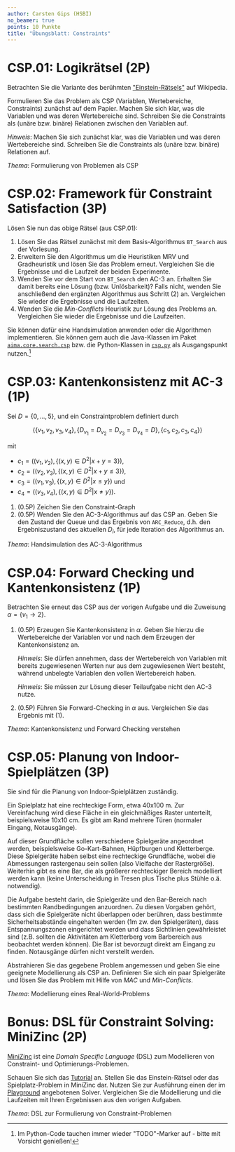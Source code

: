 ```yaml
---
author: Carsten Gips (HSBI)
no_beamer: true
points: 10 Punkte
title: "Übungsblatt: Constraints"
---
```


# CSP.01: Logikrätsel (2P)

Betrachten Sie die Variante des berühmten
["Einstein-Rätsels"](https://de.wikipedia.org/wiki/Zebrar%C3%A4tsel) auf Wikipedia.

Formulieren Sie das Problem als CSP (Variablen, Wertebereiche, Constraints) zunächst
auf dem Papier. Machen Sie sich klar, was die Variablen und was deren Wertebereiche
sind. Schreiben Sie die Constraints als (unäre bzw. binäre) Relationen zwischen den
Variablen auf.

*Hinweis*: Machen Sie sich zunächst klar, was die Variablen und was deren
Wertebereiche sind. Schreiben Sie die Constraints als (unäre bzw. binäre) Relationen
auf.

*Thema*: Formulierung von Problemen als CSP

# CSP.02: Framework für Constraint Satisfaction (3P)

Lösen Sie nun das obige Rätsel (aus CSP.01):

1.  Lösen Sie das Rätsel zunächst mit dem Basis-Algorithmus `BT_Search` aus der
    Vorlesung.
2.  Erweitern Sie den Algorithmus um die Heuristiken MRV und Gradheuristik und lösen
    Sie das Problem erneut. Vergleichen Sie die Ergebnisse und die Laufzeit der
    beiden Experimente.
3.  Wenden Sie vor dem Start von `BT_Search` den AC-3 an. Erhalten Sie damit bereits
    eine Lösung (bzw. Unlösbarkeit)? Falls nicht, wenden Sie anschließend den
    ergänzten Algorithmus aus Schritt (2) an. Vergleichen Sie wieder die Ergebnisse
    und die Laufzeiten.
4.  Wenden Sie die *Min-Conflicts* Heuristik zur Lösung des Problems an. Vergleichen
    Sie wieder die Ergebnisse und die Laufzeiten.

Sie können dafür eine Handsimulation anwenden oder die Algorithmen implementieren.
Sie können gern auch die Java-Klassen im Paket
[`aima.core.search.csp`](https://github.com/aimacode/aima-java/tree/AIMA3e/aima-core/src/main/java/aima/core/search/csp)
bzw. die Python-Klassen in
[`csp.py`](https://github.com/aimacode/aima-python/blob/master/csp.py) als
Ausgangspunkt nutzen.[^1]

# CSP.03: Kantenkonsistenz mit AC-3 (1P)

Sei $D=\lbrace 0, \ldots, 5 \rbrace$, und ein Constraintproblem definiert durch

$$\langle
    \lbrace v_1, v_2, v_3, v_4 \rbrace,
    \lbrace D_{v_1} = D_{v_2} = D_{v_3} = D_{v_4} = D \rbrace,
    \lbrace c_1, c_2, c_3, c_4 \rbrace
\rangle$$

mit

-   $c_1=\left((v_1,v_2), \lbrace (x,y) \in D^2 | x+y = 3 \rbrace\right)$,
-   $c_2=\left((v_2,v_3), \lbrace (x,y) \in D^2 | x+y \le 3 \rbrace\right)$,
-   $c_3=\left((v_1,v_3), \lbrace (x,y) \in D^2 | x \le y \rbrace\right)$ und
-   $c_4=\left((v_3,v_4), \lbrace (x,y) \in D^2 | x \ne y \rbrace\right)$.

1.  (0.5P) Zeichen Sie den Constraint-Graph
2.  (0.5P) Wenden Sie den AC-3-Algorithmus auf das CSP an. Geben Sie den Zustand der
    Queue und das Ergebnis von `ARC_Reduce`, d.h. den Ergebniszustand des aktuellen
    $D_i$, für jede Iteration des Algorithmus an.

*Thema*: Handsimulation des AC-3-Algorithmus

# CSP.04: Forward Checking und Kantenkonsistenz (1P)

Betrachten Sie erneut das CSP aus der vorigen Aufgabe und die Zuweisung
$\alpha = \lbrace v_1 \to  2 \rbrace$.

1.  (0.5P) Erzeugen Sie Kantenkonsistenz in $\alpha$. Geben Sie hierzu die
    Wertebereiche der Variablen vor und nach dem Erzeugen der Kantenkonsistenz an.

    *Hinweis*: Sie dürfen annehmen, dass der Wertebereich von Variablen mit bereits
    zugewiesenen Werten nur aus dem zugewiesenen Wert besteht, während unbelegte
    Variablen den vollen Wertebereich haben.

    *Hinweis*: Sie müssen zur Lösung dieser Teilaufgabe nicht den AC-3 nutze.

2.  (0.5P) Führen Sie Forward-Checking in $\alpha$ aus. Vergleichen Sie das Ergebnis
    mit (1).

*Thema*: Kantenkonsistenz und Forward Checking verstehen

# CSP.05: Planung von Indoor-Spielplätzen (3P)

Sie sind für die Planung von Indoor-Spielplätzen zuständig.

Ein Spielplatz hat eine rechteckige Form, etwa 40x100 m. Zur Vereinfachung wird
diese Fläche in ein gleichmäßiges Raster unterteilt, beispielsweise 10x10 cm. Es
gibt am Rand mehrere Türen (normaler Eingang, Notausgänge).

Auf dieser Grundfläche sollen verschiedene Spielgeräte angeordnet werden,
beispielsweise Go-Kart-Bahnen, Hüpfburgen und Kletterberge. Diese Spielgeräte haben
selbst eine rechteckige Grundfläche, wobei die Abmessungen rastergenau sein sollen
(also Vielfache der Rastergröße). Weiterhin gibt es eine Bar, die als größerer
rechteckiger Bereich modelliert werden kann (keine Unterscheidung in Tresen plus
Tische plus Stühle o.ä. notwendig).

Die Aufgabe besteht darin, die Spielgeräte und den Bar-Bereich nach bestimmten
Randbedingungen anzuordnen. Zu diesen Vorgaben gehört, dass sich die Spielgeräte
nicht überlappen oder berühren, dass bestimmte Sicherheitsabstände eingehalten
werden (1m zw. den Spielgeräten), dass Entspannungszonen eingerichtet werden und
dass Sichtlinien gewährleistet sind (z.B. sollten die Aktivitäten am Kletterberg vom
Barbereich aus beobachtet werden können). Die Bar ist bevorzugt direkt am Eingang zu
finden. Notausgänge dürfen nicht verstellt werden.

Abstrahieren Sie das gegebene Problem angemessen und geben Sie eine geeignete
Modellierung als CSP an. Definieren Sie sich ein paar Spielgeräte und lösen Sie das
Problem mit Hilfe von *MAC* und *Min-Conflicts*.

*Thema*: Modellierung eines Real-World-Problems

# Bonus: DSL für Constraint Solving: MiniZinc (2P)

[MiniZinc](https://www.minizinc.org/) ist eine *Domain Specific Language* (DSL) zum
Modellieren von Constraint- und Optimierungs-Problemen.

Schauen Sie sich das
[Tutorial](https://docs.minizinc.dev/en/stable/part_2_tutorial.html) an. Stellen Sie
das Einstein-Rätsel oder das Spielplatz-Problem in MiniZinc dar. Nutzen Sie zur
Ausführung einen der im [Playground](https://play.minizinc.dev) angebotenen Solver.
Vergleichen Sie die Modellierung und die Laufzeiten mit Ihren Ergebnissen aus den
vorigen Aufgaben.

*Thema*: DSL zur Formulierung von Constraint-Problemen

[^1]: Im Python-Code tauchen immer wieder "TODO"-Marker auf - bitte mit Vorsicht
    genießen!
